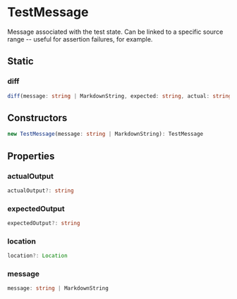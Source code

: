 # TestMessage

Message associated with the test state. Can be linked to a specific source range -- useful for assertion failures, for example.

## Static

### diff

```typescript
diff(message: string | MarkdownString, expected: string, actual: string): TestMessage
```

## Constructors

```typescript
new TestMessage(message: string | MarkdownString): TestMessage
```

## Properties

### actualOutput

```typescript
actualOutput?: string
```

### expectedOutput

```typescript
expectedOutput?: string
```

### location

```typescript
location?: Location
```

### message

```typescript
message: string | MarkdownString
```

[MarkdownString]: MarkdownString.md
